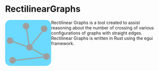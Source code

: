 
# RectilinearGraphs

<img align="left" src="https://github.com/Yonatan-Beer/RectilinearGraphs/blob/main/assets/G256.png?raw=true" alt="RectilinearGraphs logo" width="150" align="right">

Rectilinear Graphs is a tool created to assist reasoning about the number of crossing of various configurations of graphs with straight edges. Rectilinear Graphs is written in Rust using the egui framework. 


